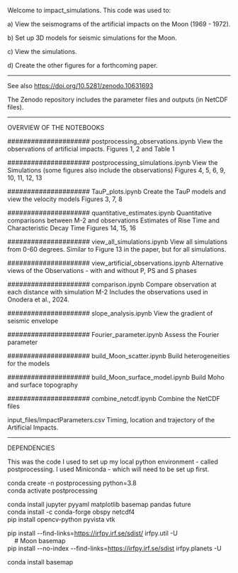 Welcome to impact_simulations. This code was used to:

a) View the seismograms of the artificial impacts on the Moon (1969 - 1972).

b) Set up 3D models for seismic simulations for the Moon.

c) View the simulations.

d) Create the other figures for a forthcoming paper.

----
See also https://doi.org/10.5281/zenodo.10631693

The Zenodo repository includes the parameter files and outputs (in NetCDF files).

----
OVERVIEW OF THE NOTEBOOKS

#####################
postprocessing_observations.ipynb
View the observations of artificial impacts.
Figures 1, 2 and Table 1

#####################
postprocessing_simulations.ipynb
View the Simulations (some figures also include the observations)
Figures 4, 5, 6, 9, 10, 11, 12, 13

#####################
TauP_plots.ipynb
Create the TauP models and view the velocity models
Figures 3, 7, 8

#####################
quantitative_estimates.ipynb
Quantitative comparisons between M-2 and observations
Estimates of Rise Time and Characteristic Decay Time
Figures 14, 15, 16

#####################
view_all_simulations.ipynb
View all simulations from 0-60 degrees. Similar to Figure 13 in the paper, but for all simulations.

#####################
view_artificial_observations.ipynb
Alternative views of the Observations - with and without P, PS and S phases

#####################
comparison.ipynb
Compare observation at each distance with simulation M-2
Includes the observations used in Onodera et al., 2024.

#####################
slope_analysis.ipynb
View the gradient of seismic envelope

#####################
Fourier_parameter.ipynb
Assess the Fourier parameter

#####################
build_Moon_scatter.ipynb
Build heterogeneities for the models

#####################
build_Moon_surface_model.ipynb
Build Moho and surface topography

#####################
combine_netcdf.ipynb
Combine the NetCDF files


input_files/ImpactParameters.csv
Timing, location and trajectory of the Artificial Impacts.

----
DEPENDENCIES

This was the code I used to set up my local python environment - called postprocessing.
I used Miniconda - which will need to be set up first.


conda create -n postprocessing python=3.8  
conda activate postprocessing

conda install jupyter pyyaml matplotlib basemap pandas future  
conda install -c conda-forge obspy netcdf4  
pip install opencv-python pyvista vtk

pip install --find-links=https://irfpy.irf.se/sdist/ irfpy.util -U  
    # Moon basemap  
pip install --no-index --find-links=https://irfpy.irf.se/sdist irfpy.planets -U

conda install basemap
